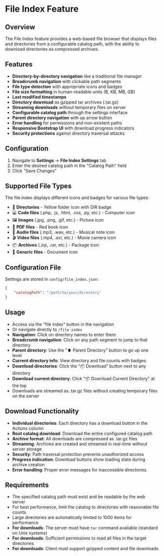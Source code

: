 # File Index Feature

## Overview
The File Index feature provides a web-based file browser that displays files and directories from a configurable catalog path, with the ability to download directories as compressed archives.

## Features
- **Directory-by-directory navigation** like a traditional file manager
- **Breadcrumb navigation** with clickable path segments
- **File type detection** with appropriate icons and badges
- **File size formatting** in human-readable units (B, KB, MB, GB)
- **Last modified timestamps**
- **Directory download** as gzipped tar archives (.tar.gz)
- **Streaming downloads** without temporary files on server
- **Configurable catalog path** through the settings interface
- **Parent directory navigation** with up arrow button
- **Error handling** for permissions and non-existent paths
- **Responsive Bootstrap UI** with download progress indicators
- **Security protections** against directory traversal attacks

## Configuration
1. Navigate to **Settings** → **File Index Settings** tab
2. Enter the desired catalog path in the "Catalog Path" field
3. Click "Save Changes"

## Supported File Types
The file index displays different icons and badges for various file types:
- 📁 **Directories** - Yellow folder icon with DIR badge
- 💻 **Code files** (.php, .js, .html, .css, .py, etc.) - Computer icon
- 🖼️ **Images** (.jpg, .png, .gif, etc.) - Picture icon
- 📕 **PDF files** - Red book icon
- 🎵 **Audio files** (.mp3, .wav, etc.) - Musical note icon
- 🎬 **Video files** (.mp4, .avi, etc.) - Movie camera icon
- 📦 **Archives** (.zip, .rar, etc.) - Package icon
- 📄 **Generic files** - Document icon

## Configuration File
Settings are stored in `config/file_index.json`:
```json
{
    "catalogPath": "/path/to/your/directory"
}
```

## Usage
- Access via the "file index" button in the navigation
- Or navigate directly to `/file-index`
- **Navigation**: Click on directory names to enter them
- **Breadcrumb navigation**: Click on any path segment to jump to that directory
- **Parent directory**: Use the "⬆️ Parent Directory" button to go up one level
- **Current directory info**: View directory and file counts with badges
- **Download directories**: Click the "📦 Download" button next to any directory
- **Download current directory**: Click "📦 Download Current Directory" at the top
- Downloads are streamed as .tar.gz files without creating temporary files on the server

## Download Functionality
- **Individual directories**: Each directory has a download button in the Actions column
- **Root catalog download**: Download the entire configured catalog path
- **Archive format**: All downloads are compressed as .tar.gz files
- **Streaming**: Archives are created and streamed in real-time without server storage
- **Security**: Path traversal protection prevents unauthorized access
- **Progress indication**: Download buttons show loading state during archive creation
- **Error handling**: Proper error messages for inaccessible directories

## Requirements
- The specified catalog path must exist and be readable by the web server
- For best performance, limit the catalog to directories with reasonable file counts
- Large directories are automatically limited to 1000 items for performance
- **For downloads**: The server must have `tar` command available (standard on Unix systems)
- **For downloads**: Sufficient permissions to read all files in the target directories
- **For downloads**: Client must support gzipped content and file downloads
